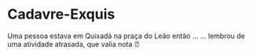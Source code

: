 # Cadavre-Exquis
Uma pessoa estava em Quixadá na praça do Leão então ...
... lembrou de uma atividade atrasada, que valia nota :alarm_clock: